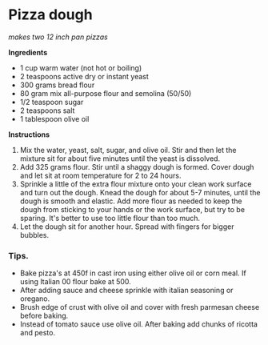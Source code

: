 Pizza dough
============

*makes two 12 inch pan pizzas*

**Ingredients**   
- 1 cup warm water (not hot or boiling)
- 2 teaspoons active dry or instant yeast
- 300 grams bread flour
- 80 gram mix all-purpose flour and semolina (50/50)
- 1/2 teaspoon sugar
- 2 teaspoons salt
- 1 tablespoon olive oil

**Instructions**
1. Mix the water, yeast, salt, sugar, and olive oil. Stir and then let the mixture sit for about five minutes until the yeast is 
dissolved. 
2. Add 325 grams flour. Stir until a shaggy dough is formed. Cover dough and let sit at room temperature for 2 to 24 hours.
2. Sprinkle a little of the extra flour mixture onto your clean work surface and turn out the dough. Knead the 
dough for about 5-7 minutes, until the dough is smooth and elastic. Add more flour as needed to keep the dough from 
sticking to your hands or the work surface, but try to be sparing. It's better to use too little flour than too much.
3. Let the dough sit for another hour. Spread with fingers for bigger bubbles.


### Tips.
* Bake pizza's at 450f in cast iron using either olive oil or corn meal. If using Italian 00 flour bake at 500.   
* After adding sauce and cheese sprinkle with italian seasoning or oregano.  
* Brush edge of crust with olive oil and cover with fresh parmesan cheese before baking.  
* Instead of tomato sauce use olive oil. After baking add chunks of ricotta and pesto.  